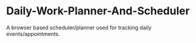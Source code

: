 # Daily-Work-Planner-And-Scheduler
A browser based scheduler/planner used for tracking daily events/appointments.
